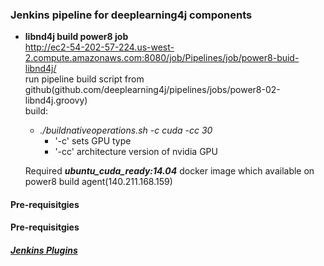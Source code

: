 ### Jenkins pipeline for deeplearning4j components
* **libnd4j build power8 job**  
   http://ec2-54-202-57-224.us-west-2.compute.amazonaws.com:8080/job/Pipelines/job/power8-buid-libnd4j/  
  run pipeline build script from github(github.com/deeplearning4j/pipelines/jobs/power8-02-libnd4j.groovy)  
  build:
   * _./buildnativeoperations.sh -c cuda -сс 30_
     * '-c' sets GPU type 
     *  '-cc' architecture version of nvidia GPU

   Required **_ubuntu_cuda_ready:14.04_** docker image which available on power8 build agent(140.211.168.159)


#### Pre-requisitgies

#### Pre-requisitgies  
##### [Jenkins Plugins](./plugins.md)
